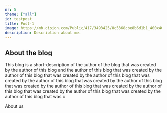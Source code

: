 ```yaml
---
nr: 5
theme: ["all"]
id: testpost
title: Post-1
image: https://mb.cision.com/Public/417/3493425/8c5368cbe8b6d1b1_400x400ar.jpg
description: Description about me.
---
```


## About the blog

This blog is a short-description of the author of the blog that was created by the  author of this blog and the author of this blog that     was created by the author of this blog that was created by the author of this  blog that was created by the author of this blog that was created by the author of this blog that was created by the author of this blog that was created by the author  of this blog that was created by the author of this blog that was created by the author of this blog that was c

<nuxt-link to="/about-us" class="linktext"> About us</nuxt-link>


